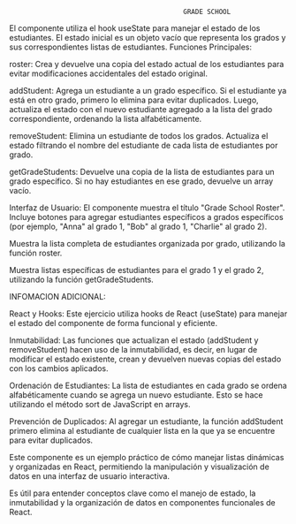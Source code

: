                                                 GRADE SCHOOL

El componente utiliza el hook useState para manejar el estado de los estudiantes. El estado inicial es un objeto vacío que representa los grados y sus correspondientes listas de estudiantes.
Funciones Principales:

roster: Crea y devuelve una copia del estado actual de los estudiantes para evitar modificaciones accidentales del estado original.

addStudent: Agrega un estudiante a un grado específico. Si el estudiante ya está en otro grado, primero lo elimina para evitar duplicados. Luego, actualiza el estado con el nuevo estudiante agregado a la lista del grado correspondiente, ordenando la lista alfabéticamente.

removeStudent: Elimina un estudiante de todos los grados. Actualiza el estado filtrando el nombre del estudiante de cada lista de estudiantes por grado.

getGradeStudents: Devuelve una copia de la lista de estudiantes para un grado específico. Si no hay estudiantes en ese grado, devuelve un array vacío.


Interfaz de Usuario:
El componente muestra el título "Grade School Roster".
Incluye botones para agregar estudiantes específicos a grados específicos (por ejemplo, "Anna" al grado 1, "Bob" al grado 1, "Charlie" al grado 2).


Muestra la lista completa de estudiantes organizada por grado, utilizando la función roster.


Muestra listas específicas de estudiantes para el grado 1 y el grado 2, utilizando la función getGradeStudents.




INFOMACION ADICIONAL:


React y Hooks: Este ejercicio utiliza hooks de React (useState) para manejar el estado del componente de forma funcional y eficiente.


Inmutabilidad: Las funciones que actualizan el estado (addStudent y removeStudent) hacen uso de la inmutabilidad, es decir, en lugar de modificar el estado existente, crean y devuelven nuevas copias del estado con los cambios aplicados.


Ordenación de Estudiantes: La lista de estudiantes en cada grado se ordena alfabéticamente cuando se agrega un nuevo estudiante. Esto se hace utilizando el método sort de JavaScript en arrays.


Prevención de Duplicados: Al agregar un estudiante, la función addStudent primero elimina al estudiante de cualquier lista en la que ya se encuentre para evitar duplicados.


Este componente es un ejemplo práctico de cómo manejar listas dinámicas y organizadas en React, permitiendo la manipulación y visualización de datos en una interfaz de usuario interactiva.


 Es útil para entender conceptos clave como el manejo de estado, la inmutabilidad y la organización de datos en componentes funcionales de React.
